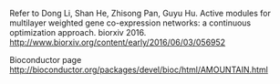 Refer to Dong Li, Shan He, Zhisong Pan, Guyu Hu. Active modules for multilayer weighted gene co-expression networks: 
a continuous optimization approach. biorxiv 2016. http://www.biorxiv.org/content/early/2016/06/03/056952

Bioconductor page http://bioconductor.org/packages/devel/bioc/html/AMOUNTAIN.html
